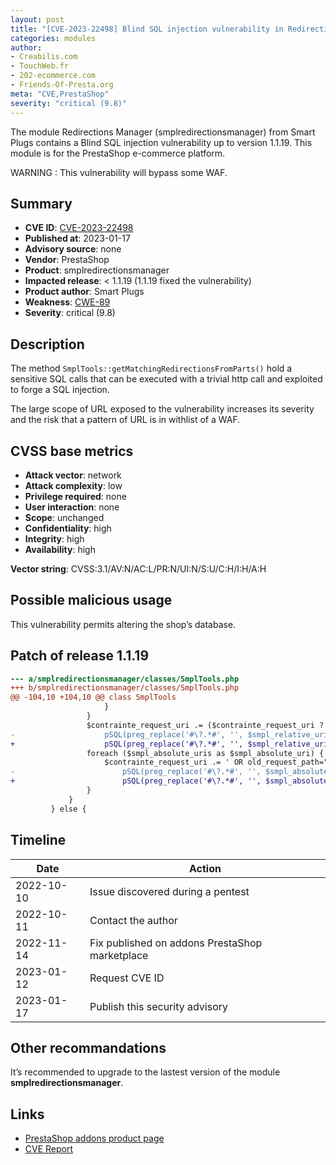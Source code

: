 ```yaml
---
layout: post
title: "[CVE-2023-22498] Blind SQL injection vulnerability in Redirections Manager (smplredirectionsmanager) PrestaShop module"
categories: modules
author:
- Creabilis.com
- TouchWeb.fr
- 202-ecommerce.com
- Friends-Of-Presta.org
meta: "CVE,PrestaShop"
severity: "critical (9.8)"
---
```


The module Redirections Manager (smplredirectionsmanager) from Smart Plugs contains a Blind SQL injection vulnerability up to version 1.1.19.
This module is for the PrestaShop e-commerce platform.

WARNING : This vulnerability will bypass some WAF.

## Summary

* **CVE ID**: [CVE-2023-22498](https://cve.mitre.org/cgi-bin/cvename.cgi?name=CVE-2022-31181)
* **Published at**: 2023-01-17
* **Advisory source**: none
* **Vendor**: PrestaShop
* **Product**: smplredirectionsmanager
* **Impacted release**: < 1.1.19 (1.1.19 fixed the vulnerability)
* **Product author**: Smart Plugs
* **Weakness**: [CWE-89](https://cwe.mitre.org/data/definitions/89.html)
* **Severity**: critical (9.8)

## Description

The method `SmplTools::getMatchingRedirectionsFromParts()` hold a sensitive SQL calls that can be executed with a trivial http call and exploited to forge a SQL injection.

The large scope of URL exposed to the vulnerability increases its severity and the risk that a pattern of URL is in withlist of a WAF.


## CVSS base metrics

* **Attack vector**: network
* **Attack complexity**: low
* **Privilege required**: none
* **User interaction**: none
* **Scope**: unchanged
* **Confidentiality**: high
* **Integrity**: high
* **Availability**: high

**Vector string**: CVSS:3.1/AV:N/AC:L/PR:N/UI:N/S:U/C:H/I:H/A:H

## Possible malicious usage

This vulnerability permits altering the shop’s database.

## Patch of release 1.1.19

```diff
--- a/smplredirectionsmanager/classes/SmplTools.php
+++ b/smplredirectionsmanager/classes/SmplTools.php
@@ -104,10 +104,10 @@ class SmplTools
                     }
                 }
                 $contrainte_request_uri .= ($contrainte_request_uri ? ' OR' : '').' old_request_path="'.
-                    pSQL(preg_replace('#\?.*#', '', $smpl_relative_uri)).'?'.$str_querystring.'"';
+                    pSQL(preg_replace('#\?.*#', '', $smpl_relative_uri)).'?'.pSQL($str_querystring).'"';
                 foreach ($smpl_absolute_uris as $smpl_absolute_uri) {
                     $contrainte_request_uri .= ' OR old_request_path="'.
-                        pSQL(preg_replace('#\?.*#', '', $smpl_absolute_uri)).'?'.$str_querystring.'"';
+                        pSQL(preg_replace('#\?.*#', '', $smpl_absolute_uri)).'?'.pSQL($str_querystring).'"';
                 }
             }
         } else {
```

## Timeline

| Date | Action |
|--|--|
| 2022-10-10 | Issue discovered during a pentest |
| 2022-10-11 | Contact the author |
| 2022-11-14 | Fix published on addons PrestaShop marketplace |
| 2023-01-12 | Request CVE ID |
| 2023-01-17 | Publish this security advisory |

## Other recommandations

It’s recommended to upgrade to the lastest version of the module **smplredirectionsmanager**.

## Links

* [PrestaShop addons product page](https://addons.prestashop.com/en/url-redirects/21428-redirections-manager-manage-301-302-and-404-urls.html)
* [CVE Report](https://cve.report/CVE-2023-22498)
